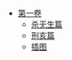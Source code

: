 - [第一卷](/Thunderbolt%20Fantasy%20东离剑游纪%20外传-作者：合作/第一卷)
  - [杀无生篇](/Thunderbolt%20Fantasy%20东离剑游纪%20外传-作者：合作/第一卷/杀无生篇.md)
  - [刑亥篇](/Thunderbolt%20Fantasy%20东离剑游纪%20外传-作者：合作/第一卷/刑亥篇.md)
  - [插图](/Thunderbolt%20Fantasy%20东离剑游纪%20外传-作者：合作/第一卷/插图.md)
